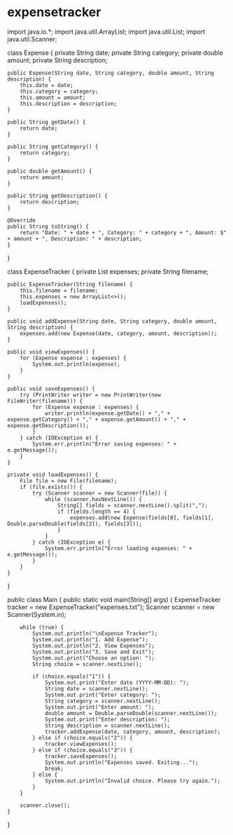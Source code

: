 # expensetracker
import java.io.*;
import java.util.ArrayList;
import java.util.List;
import java.util.Scanner;

class Expense {
    private String date;
    private String category;
    private double amount;
    private String description;

    public Expense(String date, String category, double amount, String description) {
        this.date = date;
        this.category = category;
        this.amount = amount;
        this.description = description;
    }

    public String getDate() {
        return date;
    }

    public String getCategory() {
        return category;
    }

    public double getAmount() {
        return amount;
    }

    public String getDescription() {
        return description;
    }

    @Override
    public String toString() {
        return "Date: " + date + ", Category: " + category + ", Amount: $" + amount + ", Description: " + description;
    }
}

class ExpenseTracker {
    private List<Expense> expenses;
    private String filename;

    public ExpenseTracker(String filename) {
        this.filename = filename;
        this.expenses = new ArrayList<>();
        loadExpenses();
    }

    public void addExpense(String date, String category, double amount, String description) {
        expenses.add(new Expense(date, category, amount, description));
    }

    public void viewExpenses() {
        for (Expense expense : expenses) {
            System.out.println(expense);
        }
    }

    public void saveExpenses() {
        try (PrintWriter writer = new PrintWriter(new FileWriter(filename))) {
            for (Expense expense : expenses) {
                writer.println(expense.getDate() + "," + expense.getCategory() + "," + expense.getAmount() + "," + expense.getDescription());
            }
        } catch (IOException e) {
            System.err.println("Error saving expenses: " + e.getMessage());
        }
    }

    private void loadExpenses() {
        File file = new File(filename);
        if (file.exists()) {
            try (Scanner scanner = new Scanner(file)) {
                while (scanner.hasNextLine()) {
                    String[] fields = scanner.nextLine().split(",");
                    if (fields.length == 4) {
                        expenses.add(new Expense(fields[0], fields[1], Double.parseDouble(fields[2]), fields[3]));
                    }
                }
            } catch (IOException e) {
                System.err.println("Error loading expenses: " + e.getMessage());
            }
        }
    }
}

public class Main {
    public static void main(String[] args) {
        ExpenseTracker tracker = new ExpenseTracker("expenses.txt");
        Scanner scanner = new Scanner(System.in);

        while (true) {
            System.out.println("\nExpense Tracker");
            System.out.println("1. Add Expense");
            System.out.println("2. View Expenses");
            System.out.println("3. Save and Exit");
            System.out.print("Choose an option: ");
            String choice = scanner.nextLine();

            if (choice.equals("1")) {
                System.out.print("Enter date (YYYY-MM-DD): ");
                String date = scanner.nextLine();
                System.out.print("Enter category: ");
                String category = scanner.nextLine();
                System.out.print("Enter amount: ");
                double amount = Double.parseDouble(scanner.nextLine());
                System.out.print("Enter description: ");
                String description = scanner.nextLine();
                tracker.addExpense(date, category, amount, description);
            } else if (choice.equals("2")) {
                tracker.viewExpenses();
            } else if (choice.equals("3")) {
                tracker.saveExpenses();
                System.out.println("Expenses saved. Exiting...");
                break;
            } else {
                System.out.println("Invalid choice. Please try again.");
            }
        }

        scanner.close();
    }
}
                                         
